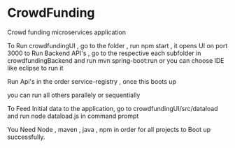 # CrowdFunding
Crowd funding microservices application

To Run crowdfundingUI , go to the folder , run npm start , it opens UI on port 3000
to Run Backend API's , go to the respective each subfolder in crowdfundingBackend and run mvn spring-boot:run or you can choose IDE like eclipse to run it

Run Api's in the order 
service-registry , once this boots up

you can run all others parallely or sequentially

To Feed Initial data to the application, go to crowdfundingUI/src/dataload and run node dataload.js in command prompt

You Need Node , maven , java , npm in order for all projects to Boot up successfully.

